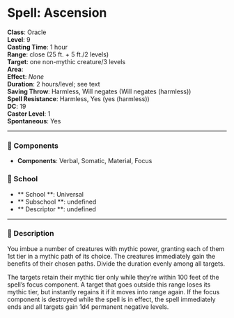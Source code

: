 
# Spell: Ascension
**Class**: Oracle  
**Level**: 9  
**Casting Time**: 1 hour  
**Range**: close (25 ft. + 5 ft./2 levels)  
**Target**: one non-mythic creature/3 levels  
**Area**:   
**Effect**: _None_  
**Duration**: 2 hours/level; see text  
**Saving Throw**: Harmless, Will negates (Will negates (harmless))  
**Spell Resistance**: Harmless, Yes (yes (harmless))  
**DC**: 19  
**Caster Level**: 1  
**Spontaneous**: Yes

---

### 🔮 Components
- **Components**: Verbal, Somatic, Material, Focus

### 🏫 School
- ** School **: Universal
- ** Subschool **: undefined
- ** Descriptor **: undefined
---

### 📜 Description
You imbue a number of creatures with mythic power, granting each of them 1st tier in a mythic path of its choice. The creatures immediately gain the benefits of their chosen paths. Divide the duration evenly among all targets.

The targets retain their mythic tier only while they’re within 100 feet of the spell’s focus component. A target that goes outside this range loses its mythic tier, but instantly regains it if it moves into range again. If the focus component is destroyed while the spell is in effect, the spell immediately ends and all targets gain 1d4 permanent negative levels.
